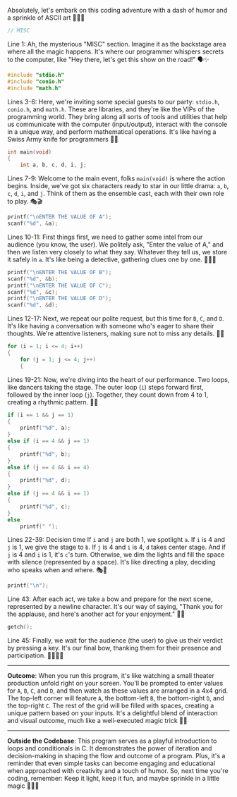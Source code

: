 Absolutely, let's embark on this coding adventure with a dash of humor and a sprinkle of ASCII art 🌟🚀👾

```c
// MISC
```
Line 1: Ah, the mysterious "MISC" section. Imagine it as the backstage area where all the magic happens. It's where our programmer whispers secrets to the computer, like "Hey there, let's get this show on the road!" 🗣️✨

```c
#include "stdio.h"
#include "conio.h"
#include "math.h"
```
Lines 3-6: Here, we're inviting some special guests to our party: `stdio.h`, `conio.h`, and `math.h`. These are libraries, and they're like the VIPs of the programming world. They bring along all sorts of tools and utilities that help us communicate with the computer (input/output), interact with the console in a unique way, and perform mathematical operations. It's like having a Swiss Army knife for programmers 🧰🔧

```c
int main(void)
{
    int a, b, c, d, i, j;
```
Lines 7-9: Welcome to the main event, folks `main(void)` is where the action begins. Inside, we've got six characters ready to star in our little drama: `a`, `b`, `c`, `d`, `i`, and `j`. Think of them as the ensemble cast, each with their own role to play. 🎭🎬

```c
printf("\nENTER THE VALUE OF A");
scanf("%d", &a);
```
Lines 10-11: First things first, we need to gather some intel from our audience (you know, the user). We politely ask, "Enter the value of A," and then we listen very closely to what they say. Whatever they tell us, we store it safely in `a`. It's like being a detective, gathering clues one by one. 🔎🕵️‍♂️

```c
printf("\nENTER THE VALUE OF B");
scanf("%d", &b);
printf("\nENTER THE VALUE OF C");
scanf("%d", &c);
printf("\nENTER THE VALUE OF D");
scanf("%d", &d);
```
Lines 12-17: Next, we repeat our polite request, but this time for `B`, `C`, and `D`. It's like having a conversation with someone who's eager to share their thoughts. We're attentive listeners, making sure not to miss any details. 📢🤖

```c
for (i = 1; i <= 4; i++)
{
    for (j = 1; j <= 4; j++)
    {
```
Lines 19-21: Now, we're diving into the heart of our performance. Two loops, like dancers taking the stage. The outer loop (`i`) steps forward first, followed by the inner loop (`j`). Together, they count down from 4 to 1, creating a rhythmic pattern. 🕺💃

```c
if (i == 1 && j == 1)
{
    printf("%d", a);
}
else if (i == 4 && j == 1)
{
    printf("%d", b);
}
else if (j == 4 && i == 4)
{
    printf("%d", d);
}
else if (j == 4 && i == 1)
{
    printf("%d", c);
}
else
    printf(" ");
```
Lines 22-39: Decision time If `i` and `j` are both 1, we spotlight `a`. If `i` is 4 and `j` is 1, we give the stage to `b`. If `j` is 4 and `i` is 4, `d` takes center stage. And if `j` is 4 and `i` is 1, it's `c`'s turn. Otherwise, we dim the lights and fill the space with silence (represented by a space). It's like directing a play, deciding who speaks when and where. 🎭📝

```c
printf("\n");
```
Line 43: After each act, we take a bow and prepare for the next scene, represented by a newline character. It's our way of saying, "Thank you for the applause, and here's another act for your enjoyment." 👏🙏

```c
getch();
```
Line 45: Finally, we wait for the audience (the user) to give us their verdict by pressing a key. It's our final bow, thanking them for their presence and participation. 🙋‍♀️🙋‍♂️

---

**Outcome**: When you run this program, it's like watching a small theater production unfold right on your screen. You'll be prompted to enter values for `A`, `B`, `C`, and `D`, and then watch as these values are arranged in a 4x4 grid. The top-left corner will feature `A`, the bottom-left `B`, the bottom-right `D`, and the top-right `C`. The rest of the grid will be filled with spaces, creating a unique pattern based on your inputs. It's a delightful blend of interaction and visual outcome, much like a well-executed magic trick 🎩✨

---

**Outside the Codebase**: This program serves as a playful introduction to loops and conditionals in C. It demonstrates the power of iteration and decision-making in shaping the flow and outcome of a program. Plus, it's a reminder that even simple tasks can become engaging and educational when approached with creativity and a touch of humor. So, next time you're coding, remember: Keep it light, keep it fun, and maybe sprinkle in a little magic 🎉🦸‍♂️